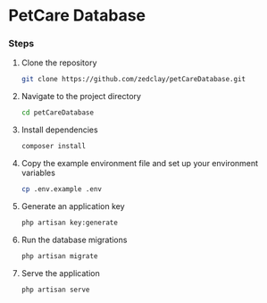 
# PetCare Database

### Steps
1. Clone the repository
   ```sh
   git clone https://github.com/zedclay/petCareDatabase.git
   ```
2. Navigate to the project directory
   ```sh
   cd petCareDatabase
   ```
3. Install dependencies
   ```sh
   composer install
   ```
4. Copy the example environment file and set up your environment variables
   ```sh
   cp .env.example .env
   ```
5. Generate an application key
   ```sh
   php artisan key:generate
   ```
6. Run the database migrations
   ```sh
   php artisan migrate
   ```
7. Serve the application
   ```sh
   php artisan serve
   ```
